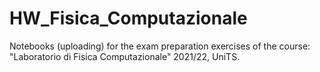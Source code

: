 # HW_Fisica_Computazionale
Notebooks (uploading) for the exam preparation exercises of the course: "Laboratorio di Fisica Computazionale" 2021/22, UniTS.
